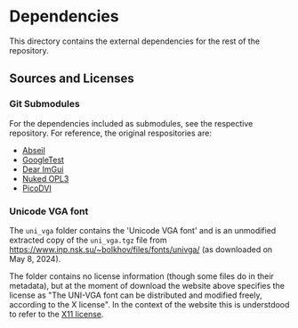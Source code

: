 # Dependencies

This directory contains the external dependencies for the rest of the repository.

## Sources and Licenses

### Git Submodules

For the dependencies included as submodules, see the respective repository. For reference, the original respositories are:

- [Abseil](https://github.com/abseil/abseil-cpp)
- [GoogleTest](https://github.com/google/googletest)
- [Dear ImGui](https://github.com/ocornut/imgui)
- [Nuked OPL3](https://github.com/nukeykt/Nuked-OPL3)
- [PicoDVI](https://github.com/Wren6991/PicoDVI)

### Unicode VGA font

The `uni_vga` folder contains the 'Unicode VGA font' and is an unmodified extracted copy of the `uni_vga.tgz` file from <https://www.inp.nsk.su/~bolkhov/files/fonts/univga/> (as downloaded on May 8, 2024).

The folder contains no license information (though some files do in their metadata), but at the moment of download the website above specifies the license as "The UNI-VGA font can be distributed and modified freely, according to the X license". In the context of the website this is understdood to refer to the [X11 license](https://spdx.org/licenses/X11.html).
